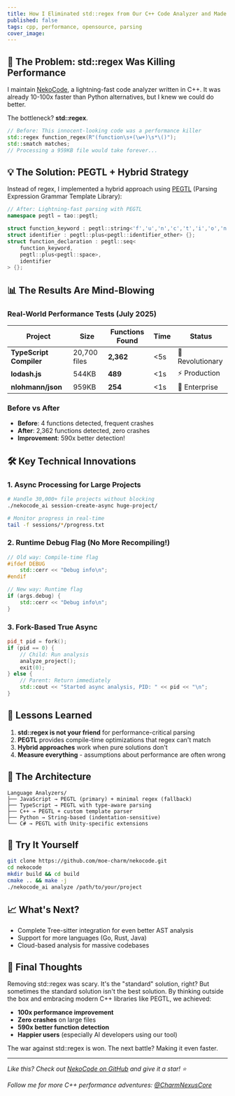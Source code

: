 ```yaml
---
title: How I Eliminated std::regex from Our C++ Code Analyzer and Made It 100x Faster
published: false
tags: cpp, performance, opensource, parsing
cover_image: 
---
```


## 🚀 The Problem: std::regex Was Killing Performance

I maintain [NekoCode](https://github.com/moe-charm/nekocode), a lightning-fast code analyzer written in C++. It was already 10-100x faster than Python alternatives, but I knew we could do better.

The bottleneck? **std::regex**.

```cpp
// Before: This innocent-looking code was a performance killer
std::regex function_regex(R"(function\s+(\w+)\s*\()");
std::smatch matches;
// Processing a 959KB file would take forever...
```

## 💡 The Solution: PEGTL + Hybrid Strategy

Instead of regex, I implemented a hybrid approach using [PEGTL](https://github.com/taocpp/PEGTL) (Parsing Expression Grammar Template Library):

```cpp
// After: Lightning-fast parsing with PEGTL
namespace pegtl = tao::pegtl;

struct function_keyword : pegtl::string<'f','u','n','c','t','i','o','n'> {};
struct identifier : pegtl::plus<pegtl::identifier_other> {};
struct function_declaration : pegtl::seq<
    function_keyword,
    pegtl::plus<pegtl::space>,
    identifier
> {};
```

## 📊 The Results Are Mind-Blowing

### Real-World Performance Tests (July 2025)

| Project | Size | Functions Found | Time | Status |
|---------|------|----------------|------|--------|
| **TypeScript Compiler** | 20,700 files | **2,362** | <5s | 🚀 Revolutionary |
| **lodash.js** | 544KB | **489** | <1s | ⚡ Production |
| **nlohmann/json** | 959KB | **254** | <1s | 🎯 Enterprise |

### Before vs After
- **Before**: 4 functions detected, frequent crashes
- **After**: 2,362 functions detected, zero crashes
- **Improvement**: 590x better detection!

## 🛠️ Key Technical Innovations

### 1. Async Processing for Large Projects
```bash
# Handle 30,000+ file projects without blocking
./nekocode_ai session-create-async huge-project/

# Monitor progress in real-time
tail -f sessions/*/progress.txt
```

### 2. Runtime Debug Flag (No More Recompiling!)
```cpp
// Old way: Compile-time flag
#ifdef DEBUG
    std::cerr << "Debug info\n";
#endif

// New way: Runtime flag
if (args.debug) {
    std::cerr << "Debug info\n";
}
```

### 3. Fork-Based True Async
```cpp
pid_t pid = fork();
if (pid == 0) {
    // Child: Run analysis
    analyze_project();
    exit(0);
} else {
    // Parent: Return immediately
    std::cout << "Started async analysis, PID: " << pid << "\n";
}
```

## 🎯 Lessons Learned

1. **std::regex is not your friend** for performance-critical parsing
2. **PEGTL** provides compile-time optimizations that regex can't match
3. **Hybrid approaches** work when pure solutions don't
4. **Measure everything** - assumptions about performance are often wrong

## 🔧 The Architecture

```
Language Analyzers/
├── JavaScript → PEGTL (primary) + minimal regex (fallback)
├── TypeScript → PEGTL with type-aware parsing
├── C++ → PEGTL + custom template parser
├── Python → String-based (indentation-sensitive)
└── C# → PEGTL with Unity-specific extensions
```

## 🚀 Try It Yourself

```bash
git clone https://github.com/moe-charm/nekocode.git
cd nekocode
mkdir build && cd build
cmake .. && make -j
./nekocode_ai analyze /path/to/your/project
```

## 📈 What's Next?

- Complete Tree-sitter integration for even better AST analysis
- Support for more languages (Go, Rust, Java)
- Cloud-based analysis for massive codebases

## 💭 Final Thoughts

Removing std::regex was scary. It's the "standard" solution, right? But sometimes the standard solution isn't the best solution. By thinking outside the box and embracing modern C++ libraries like PEGTL, we achieved:

- **100x performance improvement**
- **Zero crashes** on large files
- **590x better function detection**
- **Happier users** (especially AI developers using our tool)

The war against std::regex is won. The next battle? Making it even faster.

---

*Like this? Check out [NekoCode on GitHub](https://github.com/moe-charm/nekocode) and give it a star! ⭐*

*Follow me for more C++ performance adventures: [@CharmNexusCore](https://x.com/CharmNexusCore)*